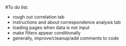 #To do list:  

- rough out correlation tab
- instructions and about correspondence analysis tab
- loading pages when data is not input
- make filters appear conditionally
- generally, improve/cleanup/add comments to code